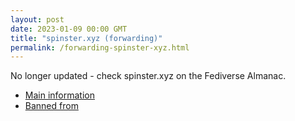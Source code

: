 ```yaml
---
layout: post
date: 2023-01-09 00:00 GMT
title: "spinster.xyz (forwarding)"
permalink: /forwarding-spinster-xyz.html
---
```


No longer updated - check spinster.xyz on the Fediverse Almanac.

* [Main information](https://www.fediversealmanac.com/api/v1/instances/spinster.xyz)
* [Banned from](https://www.fediversealmanac.com/api/v1/instances/spinster.xyz/banned_from)

